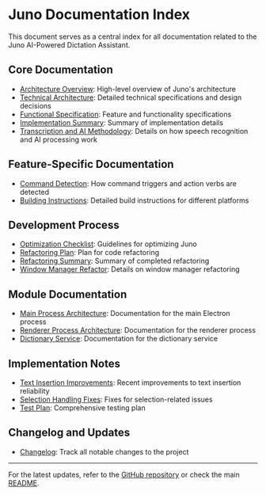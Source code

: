 # Juno Documentation Index

This document serves as a central index for all documentation related to the Juno AI-Powered Dictation Assistant.

## Core Documentation

- [Architecture Overview](architecture-overview.md): High-level overview of Juno's architecture
- [Technical Architecture](TechnicalArchitecture.md): Detailed technical specifications and design decisions
- [Functional Specification](FunctionalSpecification.md): Feature and functionality specifications
- [Implementation Summary](ImplementationSummary.md): Summary of implementation details
- [Transcription and AI Methodology](transcription-and-ai-methodology.md): Details on how speech recognition and AI processing work

## Feature-Specific Documentation

- [Command Detection](command-detection.md): How command triggers and action verbs are detected
- [Building Instructions](building.md): Detailed build instructions for different platforms

## Development Process

- [Optimization Checklist](OptimizationChecklist.md): Guidelines for optimizing Juno
- [Refactoring Plan](REFACTORING_PLAN.md): Plan for code refactoring
- [Refactoring Summary](REFACTORING_SUMMARY.md): Summary of completed refactoring
- [Window Manager Refactor](WINDOW_MANAGER_REFACTOR.md): Details on window manager refactoring

## Module Documentation

- [Main Process Architecture](../src/main/README.md): Documentation for the main Electron process
- [Renderer Process Architecture](../src/renderer/README.md): Documentation for the renderer process
- [Dictionary Service](../src/main/services/dictionary/README.md): Documentation for the dictionary service

## Implementation Notes

- [Text Insertion Improvements](../text-insertion-improvements.md): Recent improvements to text insertion reliability
- [Selection Handling Fixes](../selection-fixes.md): Fixes for selection-related issues
- [Test Plan](../test-plan.md): Comprehensive testing plan

## Changelog and Updates

- [Changelog](../CHANGELOG.md): Track all notable changes to the project

---

For the latest updates, refer to the [GitHub repository](https://github.com/yourusername/juno) or check the main [README](../README.md). 